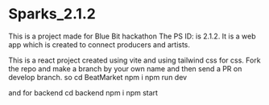 # Sparks_2.1.2

This is a project made for Blue Bit hackathon The PS ID: is 2.1.2.
It is a web app which is created to connect producers and artists.

This is a react project created using vite and using tailwind css for css.
Fork the repo and make a branch by your own name and then send a PR on develop branch.
so 
cd BeatMarket 
npm i
npm run dev

and for backend
cd backend
npm i
npm start
